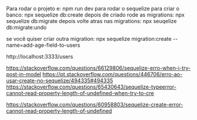 Para rodar o projeto e: npm run dev
para rodar o sequelize para criar o banco: npx sequelize db:create
depois de criado rode as migrations: npx sequelize db:migrate
depois volte atras nas migrations: npx seuqelize db:migrate:undo


se você quiser criar outra migration: npx sequelize migration:create --name=add-age-field-to-users

http://localhost:3333/users


https://stackoverflow.com/questions/66129806/sequelize-erro-when-i-try-post-in-model
https://pt.stackoverflow.com/questions/446706/erro-ao-usar-create-no-sequelize/494335#494335
https://stackoverflow.com/questions/65430643/sequelize-typeerror-cannot-read-property-length-of-undefined-when-try-to-cre

https://stackoverflow.com/questions/60958803/sequelize-create-error-cannot-read-property-length-of-undefined

